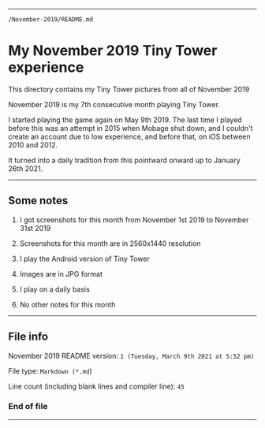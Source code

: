 
***

`/November-2019/README.md`

# My November 2019 Tiny Tower experience

This directory contains my Tiny Tower pictures from all of November 2019

November 2019 is my 7th consecutive month playing Tiny Tower.

I started playing the game again on May 9th 2019. The last time I played before this was an attempt in 2015 when Mobage shut down, and I couldn't create an account due to low experience, and before that, on iOS between 2010 and 2012.

It turned into a daily tradition from this pointward onward up to January 26th 2021.

***

## Some notes

1. I got screenshots for this month from November 1st 2019 to November 31st 2019

2. Screenshots for this month are in 2560x1440 resolution

3. I play the Android version of Tiny Tower

4. Images are in JPG format

5. I play on a daily basis

6. No other notes for this month

***

## File info

November 2019 README version: `1 (Tuesday, March 9th 2021 at 5:52 pm)`

File type: `Markdown (*.md`)

Line count (including blank lines and compiler line): `45`

### End of file

***
